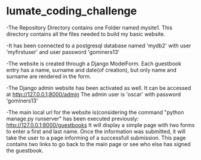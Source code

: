 lumate_coding_challenge
===========================================================

-The Repository Directory contains one Folder named mysite1.
This directory contains all the files needed to build my 
basic website. 

-It has been connected to a postgresql database named 'mydb2'
with user 'myfirstuser' and user password 'gominers13'

-The website is created through a Django ModelForm. Each 
guestbook entry has a name, surname and date(of creation),
but only name and surname are rendered in the form. 

-The Django admin website has been activated as well. It 
can be accessed at http://127.0.0.1:8000/admin 
The admin user is 'oscar' with password 'gominers13' 

-The main local url for the website is(considering 
the command "python manage.py runserver" has been
executed previously:
http://127.0.0.1:8000/guestbooks
It will display a simple page with two forms to enter a
first and last name. Once the information was submitted, it
will take the user to a page informing of a successfull 
submission. This page contains two links to go back to the 
main page or see who else has signed the guestbook.



